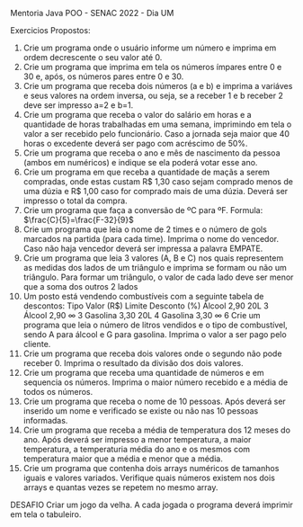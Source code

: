 Mentoria Java POO - SENAC 2022 - Dia UM

Exercicios Propostos:

1. Crie um programa onde o usuário informe um número e imprima em ordem decrescente o seu valor
até 0.
2. Crie um programa que imprima em tela os números ímpares entre 0 e 30 e, após, os números pares
entre 0 e 30.
3. Crie um programa que receba dois números (a e b) e imprima a variáves e seus valores na ordem
inversa, ou seja, se a receber 1 e b receber 2 deve ser impresso a=2 e b=1.
4. Crie um programa que receba o valor do salário em horas e a quantidade de horas trabalhadas em
uma semana, imprimindo em tela o valor a ser recebido pelo funcionário. Caso a jornada seja maior
que 40 horas o excedente deverá ser pago com acréscimo de 50%.
5. Crie um programa que receba o ano e mês de nascimento da pessoa (ambos em numéricos) e indique
se ela poderá votar esse ano.
6. Crie um programa em que receba a quantidade de maçãs a serem compradas, onde estas custam R$
1,30 caso sejam comprado menos de uma dúzia e R$ 1,00 caso for comprado mais de uma dúzia.
Deverá ser impresso o total da compra.
7. Crie um programa que faça a conversão de ºC para ºF. Formula: $\frac{C}{5}=\frac{F-32}{9}$
8. Crie um programa que leia o nome de 2 times e o número de gols marcados na partida (para cada
time). Imprima o nome do vencedor. Caso não haja vencedor deverá ser impressa a palavra EMPATE.
9. Crie um programa que leia 3 valores (A, B e C) nos quais representem as medidas dos lados de um
triângulo e imprima se formam ou não um triângulo. Para formar um triângulo, o valor de cada lado
deve ser menor que a soma dos outros 2 lados
10. Um posto está vendendo combustíveis com a seguinte tabela de descontos:
Tipo Valor (R$) Limite Desconto (%)
Álcool 2,90 20L 3
Álcool 2,90 $\infty$ 3
Gasolina 3,30 20L 4
Gasolina 3,30 $\infty$ 6
Crie um programa que leia o número de litros vendidos e o tipo de combustível, sendo A para álcool e G
para gasolina. Imprima o valor a ser pago pelo cliente.
11. Crie um programa que receba dois valores onde o segundo não pode receber 0. Imprima o resultado
da divisão dos dois valores.
12. Crie um programa que receba uma quantidade de números e em sequencia os números. Imprima o
maior número recebido e a média de todos os números.
13. Crie um programa que receba o nome de 10 pessoas. Após deverá ser inserido um nome e verificado
se existe ou não nas 10 pessoas informadas.
14. Crie um programa que receba a média de temperatura dos 12 meses do ano. Após deverá ser
impresso a menor temperatura, a maior temperatura, a temperaturia média do ano e os mesmos com
temperatura maior que a média e menor que a média.
15. Crie um programa que contenha dois arrays numéricos de tamanhos iguais e valores variados.
Verifique quais números existem nos dois arrays e quantas vezes se repetem no mesmo array.

DESAFIO
Criar um jogo da velha. A cada jogada o programa deverá imprimir em tela o tabuleiro.

